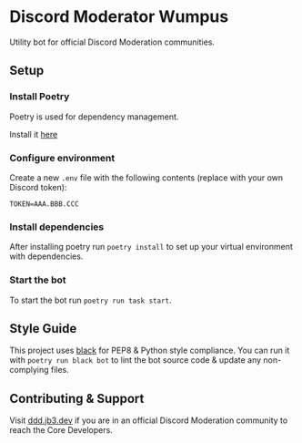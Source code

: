 # Discord Moderator Wumpus

Utility bot for official Discord Moderation communities.

## Setup

### Install Poetry

Poetry is used for dependency management.

Install it [here](https://python-poetry.org/)

### Configure environment

Create a new `.env` file with the following contents (replace with your own Discord token):

```
TOKEN=AAA.BBB.CCC
```

### Install dependencies

After installing poetry run `poetry install` to set up your virtual environment with dependencies.

### Start the bot

To start the bot run `poetry run task start`.

## Style Guide

This project uses [black](https://black.readthedocs.io/en/stable/) for PEP8 & Python style compliance. You can run it with `poetry run black bot` to lint the bot source code & update any non-complying files.

## Contributing & Support

Visit [ddd.jb3.dev](https://ddd.jb3.dev/) if you are in an official Discord Moderation community to reach the Core Developers.

